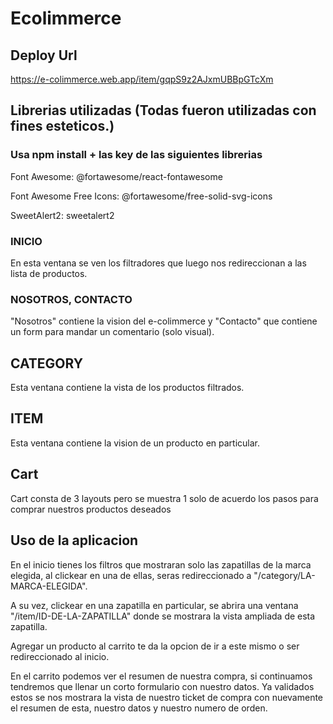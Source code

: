 # Ecolimmerce

## Deploy Url

https://e-colimmerce.web.app/item/gqpS9z2AJxmUBBpGTcXm

## Librerias utilizadas (Todas fueron utilizadas con fines esteticos.)

### Usa npm install + las key de las siguientes librerias

Font Awesome: @fortawesome/react-fontawesome

Font Awesome Free Icons: @fortawesome/free-solid-svg-icons

SweetAlert2: sweetalert2

### INICIO

En esta ventana se ven los filtradores que luego nos redireccionan a las lista de productos.

### NOSOTROS, CONTACTO

"Nosotros" contiene la vision del e-colimmerce y "Contacto" que contiene un form para mandar un comentario (solo visual).

## CATEGORY

Esta ventana contiene la vista de los productos filtrados.

## ITEM

Esta ventana contiene la vision de un producto en particular.

## Cart

Cart consta de 3 layouts pero se muestra 1 solo de acuerdo los pasos para comprar nuestros productos deseados

## Uso de la aplicacion

En el inicio tienes los filtros que mostraran solo las zapatillas de la marca elegida, al clickear en una de ellas, seras redireccionado a "/category/LA-MARCA-ELEGIDA".

A su vez, clickear en una zapatilla en particular, se abrira una ventana "/item/ID-DE-LA-ZAPATILLA" donde se mostrara la vista ampliada de esta zapatilla.

Agregar un producto al carrito te da la opcion de ir a este mismo o ser redireccionado al inicio.

En el carrito podemos ver el resumen de nuestra compra, si continuamos tendremos que llenar un corto formulario con nuestro datos. Ya validados estos se nos mostrara la vista de nuestro ticket de compra con nuevamente el resumen de esta, nuestro datos y nuestro numero de orden.
